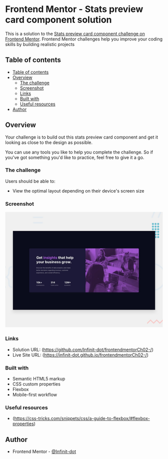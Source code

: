 # Frontend Mentor - Stats preview card component solution

This is a solution to the [Stats preview card component challenge on Frontend Mentor](https://www.frontendmentor.io/challenges/stats-preview-card-component-8JqbgoU62). Frontend Mentor challenges help you improve your coding skills by building realistic projects

## Table of contents

  - [Table of contents](#table-of-contents)
  - [Overview](#overview)
    - [The challenge](#the-challenge)
    - [Screenshot](#screenshot)
    - [Links](#links)
    - [Built with](#built-with)
    - [Useful resources](#useful-resources)
  - [Author](#author)

## Overview

Your challenge is to build out this stats preview card component and get it looking as close to the design as possible.

You can use any tools you like to help you complete the challenge. So if you've got something you'd like to practice, feel free to give it a go.


### The challenge

Users should be able to:

- View the optimal layout depending on their device's screen size

### Screenshot

![summary card](https://github.com/Infinit-dot/frontendmentorCh02-/blob/main/design/desktop-preview.jpg?raw=true)

### Links

- Solution URL: (<https://github.com/Infinit-dot/frontendmentorCh02-/>)
- Live Site URL: (<https://infinit-dot.github.io/frontendmentorCh02-/>)

### Built with

- Semantic HTML5 markup
- CSS custom properties
- Flexbox
- Mobile-first workflow

### Useful resources

- (<https://css-tricks.com/snippets/css/a-guide-to-flexbox/#flexbox-properties>)

## Author

- Frontend Mentor - [@Infinit-dot](https://www.frontendmentor.io/profile/Infinit-dot)
